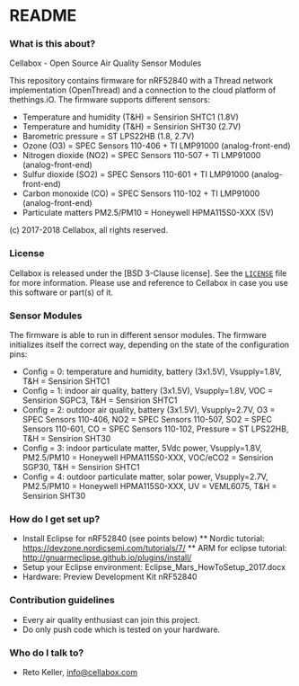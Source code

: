 # README #

### What is this about? ###

Cellabox - Open Source Air Quality Sensor Modules

This repository contains firmware for nRF52840 with a Thread network implementation (OpenThread) and a connection to the cloud platform of thethings.iO.
The firmware supports different sensors:

* Temperature and humidity (T&H) = Sensirion SHTC1 (1.8V)
* Temperature and humidity (T&H) = Sensirion SHT30 (2.7V)
* Barometric pressure = ST LPS22HB (1.8, 2.7V)
* Ozone (O3) = SPEC Sensors 110-406 + TI LMP91000 (analog-front-end)
* Nitrogen dioxide (NO2) = SPEC Sensors 110-507 + TI LMP91000 (analog-front-end)
* Sulfur dioxide (SO2) = SPEC Sensors 110-601 + TI LMP91000 (analog-front-end)
* Carbon monoxide (CO) = SPEC Sensors 110-102 + TI LMP91000 (analog-front-end)
* Particulate matters PM2.5/PM10 = Honeywell HPMA115S0-XXX (5V)

(c) 2017-2018 Cellabox, all rights reserved.

### License ###

Cellabox is released under the [BSD 3-Clause license]. See the [`LICENSE`](https://github.com/cellabox/cellabox/blob/master/LICENSE) file for more information.
Please use and reference to Cellabox in case you use this software or part(s) of it.

### Sensor Modules ###

The firmware is able to run in different sensor modules. The firmware initializes itself the correct way, depending on the state of the configuration pins:

* Config = 0: temperature and humidity, battery (3x1.5V), Vsupply=1.8V, T&H = Sensirion SHTC1
* Config = 1: indoor air quality, battery (3x1.5V), Vsupply=1.8V, VOC = Sensirion SGPC3, T&H = Sensirion SHTC1
* Config = 2: outdoor air quality, battery (3x1.5V), Vsupply=2.7V, O3 = SPEC Sensors 110-406, NO2 = SPEC Sensors 110-507, SO2 = SPEC Sensors 110-601, CO = SPEC Sensors 110-102, Pressure = ST LPS22HB, T&H = Sensirion SHT30
* Config = 3: indoor particulate matter, 5Vdc power, Vsupply=1.8V, PM2.5/PM10 = Honeywell HPMA115S0-XXX, VOC/eCO2 = Sensirion SGP30, T&H = Sensirion SHTC1
* Config = 4: outdoor particulate matter, solar power, Vsupply=2.7V, PM2.5/PM10 = Honeywell HPMA115S0-XXX, UV = VEML6075, T&H = Sensirion SHT30

### How do I get set up? ###

* Install Eclipse for nRF52840 (see points below)
** Nordic tutorial: https://devzone.nordicsemi.com/tutorials/7/
** ARM for eclipse tutorial: http://gnuarmeclipse.github.io/plugins/install/
* Setup your Eclipse environment: Eclipse_Mars_HowToSetup_2017.docx
* Hardware: Preview Development Kit nRF52840

### Contribution guidelines ###

* Every air quality enthusiast can join this project.
* Do only push code which is tested on your hardware.

### Who do I talk to? ###

* Reto Keller, info@cellabox.com
